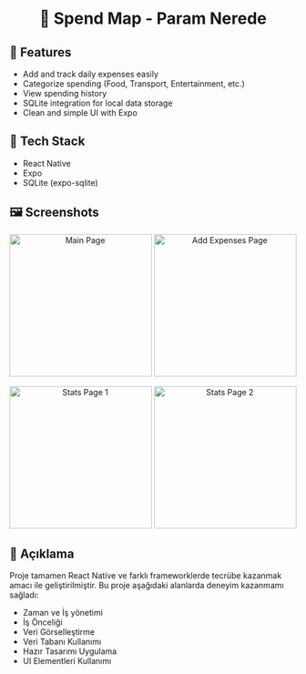 <h1 align="center">💸 Spend Map - Param Nerede</h1>

<h2>📱 Features</h2>
<ul>
  <li>Add and track daily expenses easily</li>
  <li>Categorize spending (Food, Transport, Entertainment, etc.)</li>
  <li>View spending history</li>
  <li>SQLite integration for local data storage</li>
  <li>Clean and simple UI with Expo</li>
</ul>

<h2>🚀 Tech Stack</h2>
<ul>
  <li>React Native</li>
  <li>Expo</li>
  <li>SQLite (expo-sqlite)</li>
</ul>

<h2>🖼️ Screenshots</h2>

<p align="center">
  <img src="https://github.com/user-attachments/assets/fdc98962-f52a-4ce7-b46b-ba7682f683df" alt="Main Page" width="250" />
  <img src="https://github.com/user-attachments/assets/ea81f3c4-5253-46e6-b059-82f66111b91d" alt="Add Expenses Page" width="250" />
</p>

<p align="center">
  <img src="https://github.com/user-attachments/assets/060eaee7-2d71-4660-abb0-3fab74fb313e" alt="Stats Page 1" width="250" />
  <img src="https://github.com/user-attachments/assets/3041153f-2f1e-4a3c-a2e9-0fc1b95c1677" alt="Stats Page 2" width="250" />
</p>

<h2>📖 Açıklama</h2>
<p>
  Proje tamamen React Native ve farklı frameworklerde tecrübe kazanmak amacı ile geliştirilmiştir. 
  Bu proje aşağıdaki alanlarda deneyim kazanmamı sağladı:
</p>

<ul>
  <li>Zaman ve İş yönetimi</li>
  <li>İş Önceliği</li>
  <li>Veri Görselleştirme</li>
  <li>Veri Tabanı Kullanımı</li>
  <li>Hazır Tasarımı Uygulama</li>
  <li>UI Elementleri Kullanımı</li>
</ul>
